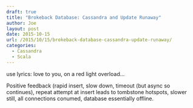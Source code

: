 ```yaml
---
draft: true
title: "Brokeback Database: Cassandra and Update Runaway"
author: Joe
layout: post
date: 2015-10-15
url: /2015/10/15/brokeback-database-cassandra-update-runaway/
categories:
  - Cassandra
  - Scala
---
```


use lyrics: love to you, on a red light overload...

Positive feedback (rapid insert, slow down, timeout (but async so continues), repeat attempt at insert leads to tombstone hotspots, slower still, all connections conumed, database essentially offline.
